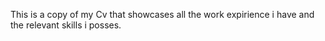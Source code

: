 This is a copy of my Cv that showcases all the work expirience i have and the relevant skills i posses.
